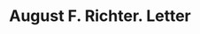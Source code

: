 ---
doi: 10.7916/D8418839
date_other: '1880'
date_other_textual: 1880-1889
form: correspondence
genre:
- Letters (correspondence)
name:
- August F. Richter
object_in_context_url: https://biggert.cul.columbia.edu/items/view/ave_biggert_00158
subject_hierarchical_geographic:
- Chicago, Illinois, United States
subject_name:
- August F. Richter
title: August F. Richter. Letter
sort_title: August F. Richter. Letter
call_number: ave_biggert_00158
coordinates:
- 41.83694444444445,-87.68472222222222
pid: ave_biggert_00158
identifiers: ave_biggert_00158
thumbnail: https://derivativo-2.library.columbia.edu/iiif/2/ldpd:345034/full/!256,256/0/native.jpg
permalink: /biggert/ave_biggert_00158/
layout: iiif-image-page
---